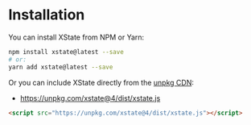 # Installation

You can install XState from NPM or Yarn:

```bash
npm install xstate@latest --save
# or:
yarn add xstate@latest --save
```

Or you can include XState directly from the [unpkg CDN](https://unpkg.com):

- https://unpkg.com/xstate@4/dist/xstate.js

```html
<script src="https://unpkg.com/xstate@4/dist/xstate.js"></script>
```
